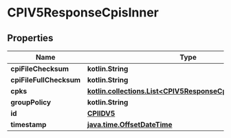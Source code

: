 
# CPIV5ResponseCpisInner

## Properties
Name | Type | Description | Notes
------------ | ------------- | ------------- | -------------
**cpiFileChecksum** | **kotlin.String** |  |  [optional]
**cpiFileFullChecksum** | **kotlin.String** |  |  [optional]
**cpks** | [**kotlin.collections.List&lt;CPIV5ResponseCpisInnerCpksInner&gt;**](CPIV5ResponseCpisInnerCpksInner.md) |  |  [optional]
**groupPolicy** | **kotlin.String** |  |  [optional]
**id** | [**CPIIDV5**](CPIIDV5.md) |  |  [optional]
**timestamp** | [**java.time.OffsetDateTime**](java.time.OffsetDateTime.md) |  |  [optional]



